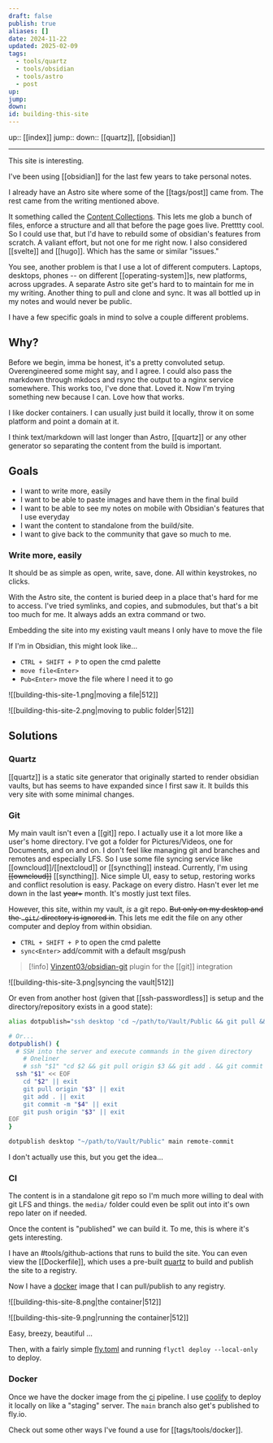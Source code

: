 ```yaml
---
draft: false
publish: true
aliases: []
date: 2024-11-22
updated: 2025-02-09
tags:
  - tools/quartz
  - tools/obsidian
  - tools/astro
  - post
up: 
jump: 
down: 
id: building-this-site
---
```


up:: [[index]]
jump::
down:: [[quartz]], [[obsidian]]

---

This site is interesting.

I've been using [[obsidian]] for the last few years to take personal notes.

I already have an Astro site where some of the [[tags/post]] came from. The rest came from the writing mentioned above.

It something called the [Content Collections](https://docs.astro.build/en/guides/content-collections/). This lets me glob a bunch of files, enforce a structure and all that before the page goes live. Pretttty cool. So I could use that, but I'd have to rebuild some of obsidian's features from scratch. A valiant effort, but not one for me right now. I also considered [[svelte]] and [[hugo]]. Which has the same or similar "issues."

 You see, another problem is that I use a lot of different computers. Laptops, desktops, phones -- on different [[operating-system]]s, new platforms, across upgrades. A separate Astro site get's hard to to maintain for me in my writing. Another thing to pull and clone and sync. It was all bottled up in my notes and would never be public.

I have a few specific goals in mind to solve a couple different problems.

## Why?

Before we begin, imma be honest, it's a pretty convoluted setup. Overengineered some might say, and I agree. I could also pass the markdown through mkdocs and rsync the output to a nginx service somewhere. This works too, I've done that. Loved it. Now I'm trying something new because I can. Love how that works.

I like docker containers. I can usually just build it locally, throw it on some platform and point a domain at it.

I think text/markdown will last longer than Astro, [[quartz]] or any other generator so separating the content from the build is important.

## Goals

- I want to write more, easily
- I want to be able to paste images and have them in the final build
- I want to be able to see my notes on mobile with Obsidian's features that I use everyday
- I want the content to standalone from the build/site.
- I want to give back to the community that gave so much to me.

### Write more, easily

 It should be as simple as open, write, save, done. All within keystrokes, no clicks.
 
 With the Astro site, the content is buried deep in a place that's hard for me to access. I've tried symlinks, and copies, and submodules, but that's a bit too much for me. It always adds an extra command or two.

Embedding the site into my existing vault means I only have to move the file

If I'm in Obsidian, this might look like…

- `CTRL + SHIFT + P` to open the cmd palette
- `move file<Enter>`
- `Pub<Enter>` move the file where I need it to go

![[building-this-site-1.png|moving a file|512]]

![[building-this-site-2.png|moving to public folder|512]]

## Solutions

### Quartz

[[quartz]] is a static site generator that originally started to render obsidian vaults, but has seems to have expanded since I first saw it. It builds this very site with some minimal changes.

### Git

My main vault isn't even a [[git]] repo. I actually use it a lot more like a user's home directory. I've got a folder for Pictures/Videos, one for Documents, and on and on. I don't feel like managing git and branches and remotes and especially LFS. So I use some file syncing service like [[owncloud]]/[[nextcloud]] or [[syncthing]] instead. Currently, I'm using ~~[[owncloud]]~~ [[syncthing]]. Nice simple UI, easy to setup, restoring works and conflict resolution is easy. Package on every distro. Hasn't ever let me down in the last ~~year+~~ month. It's mostly just text files.

However, this site, within my vault, _is_ a git repo. ~~But only on my desktop and the `.git/` directory is ignored in~~. This lets me edit the file on any other computer and deploy from within obsidian.

- `CTRL + SHIFT + P` to open the cmd palette
- `sync<Enter>` add/commit with a default msg/push

> [!info] [Vinzent03/obsidian-git](https://github.com/Vinzent03/obsidian-git) plugin for the [[git]] integration

![[building-this-site-3.png|syncing the vault|512]]

Or even from another host (given that [[ssh-passwordless]] is setup and the directory/repository exists in a good state):

```bash
alias dotpublish="ssh desktop 'cd ~/path/to/Vault/Public && git pull && git add . && git commit -m remote-commit && git push'"

# Or...
dotpublish() {
  # SSH into the server and execute commands in the given directory
	# Oneliner
	# ssh "$1" "cd $2 && git pull origin $3 && git add . && git commit -m '$4' && git push origin $3" 
  ssh "$1" << EOF
    cd "$2" || exit
    git pull origin "$3" || exit
    git add . || exit
    git commit -m "$4" || exit
    git push origin "$3" || exit
EOF
}

dotpublish desktop "~/path/to/Vault/Public" main remote-commit
```

I don't actually use this, but you get the idea…

### CI

The content is in a standalone git repo so I'm much more willing to deal with git LFS and things. the `media/` folder could even be split out into it's own repo later on if needed.

Once the content is "published" we can build it. To me, this is where it's gets interesting.

I have an #tools/github-actions that runs to build the site. You can even view the [[Dockerfile]], which uses a pre-built [quartz](https://quartz.jzhao.xyz/) to build and publish the site to a registry.

Now I have a [docker](#docker) image that I can pull/publish to any registry.

![[building-this-site-8.png|the container|512]]

![[building-this-site-9.png|running the container|512]]

Easy, breezy, beautiful …

Then, with a fairly simple [fly.toml](/fly.toml) and running `flyctl deploy --local-only` to deploy.

### Docker

Once we have the docker image from the [ci](#ci) pipeline. I use [coolify](https://coolify.io) to deploy it locally on like a "staging" server. The `main` branch also get's published to fly.io.

Check out some other ways I've found a use for [[tags/tools/docker]].
